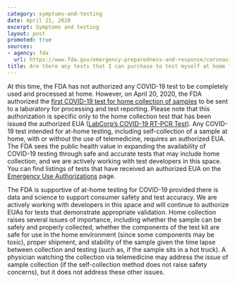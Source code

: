 ```yaml
---
category: symptoms-and-testing
date: April 21, 2020
excerpt: Symptoms and testing
layout: post
promoted: true
sources:
- agency: fda
  url: https://www.fda.gov/emergency-preparedness-and-response/coronavirus-disease-2019-covid-19/coronavirus-disease-2019-covid-19-frequently-asked-questions
title: Are there any tests that I can purchase to test myself at home for COVID-19?
---
```


At this time, the FDA has not authorized any COVID-19 test to be completely used and processed at home. However, on April 20, 2020, the FDA authorized the [first COVID-19 test for home collection of samples](https://www.fda.gov/news-events/press-announcements/coronavirus-covid-19-update-fda-authorizes-first-test-patient-home-sample-collection) to be sent to a laboratory for processing and test reporting. Please note that this authorization is specific only to the home collection test that has been issued the authorized EUA ([LabCorp’s COVID-19 RT-PCR Test](https://www.fda.gov/media/136148/download)). Any COVID-19 test intended for at-home testing, including self-collection of a sample at home, with or without the use of telemedicine, requires an authorized EUA. The FDA sees the public health value in expanding the availability of COVID-19 testing through safe and accurate tests that may include home collection, and we are actively working with test developers in this space. You can find listings of tests that have received an authorized EUA on the [Emergency Use Authorizations](https://www.fda.gov/medical-devices/emergency-situations-medical-devices/emergency-use-authorizations) page.

The FDA is supportive of at-home testing for COVID-19 provided there is data and science to support consumer safety and test accuracy. We are actively working with developers in this space and will continue to authorize EUAs for tests that demonstrate appropriate validation. Home collection raises several issues of importance, including whether the sample can be safely and properly collected, whether the components of the test kit are safe for use in the home environment (since some components may be toxic), proper shipment, and stability of the sample given the time lapse between collection and testing (such as, if the sample sits in a hot truck). A physician watching the collection via telemedicine may address the issue of sample collection (if the self-collection method does not raise safety concerns), but it does not address these other issues.